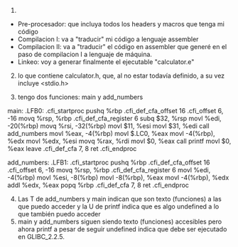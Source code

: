 1. 
- Pre-procesador:
	que incluya todos los headers y macros que tenga mi código
- Compilacion I:
	va a "traducir" mi código a lenguaje assembler
- Compilacion II:
	va a "traducir" el código en assembler que generé en el paso de compilacion I a lenguaje de máquina.
- Linkeo:
	voy a generar finalmente el ejecutable "calculator.e"

2. lo que contiene calculator.h, que, al no estar todavía definido, a su vez incluye <stdio.h>

3. tengo dos funciones: main y add_numbers

main:
.LFB0:
	.cfi_startproc
	pushq	%rbp
	.cfi_def_cfa_offset 16
	.cfi_offset 6, -16
	movq	%rsp, %rbp
	.cfi_def_cfa_register 6
	subq	$32, %rsp
	movl	%edi, -20(%rbp)
	movq	%rsi, -32(%rbp)
	movl	$11, %esi
	movl	$31, %edi
	call	add_numbers
	movl	%eax, -4(%rbp)
	movl	$.LC0, %eax
	movl	-4(%rbp), %edx
	movl	%edx, %esi
	movq	%rax, %rdi
	movl	$0, %eax
	call	printf
	movl	$0, %eax
	leave
	.cfi_def_cfa 7, 8
	ret
	.cfi_endproc

add_numbers:
.LFB1:
	.cfi_startproc
	pushq	%rbp
	.cfi_def_cfa_offset 16
	.cfi_offset 6, -16
	movq	%rsp, %rbp
	.cfi_def_cfa_register 6
	movl	%edi, -4(%rbp)
	movl	%esi, -8(%rbp)
	movl	-8(%rbp), %eax
	movl	-4(%rbp), %edx
	addl	%edx, %eax
	popq	%rbp
	.cfi_def_cfa 7, 8
	ret
	.cfi_endproc

4. Las T de add_numbers y main indican que son texto (funciones) a las que puedo acceder y la U de printf indica que es algo undefined a lo que también puedo acceder
5. main y add_numbers siguen siendo texto (funciones) accesibles pero ahora printf a pesar de seguir undefined indica que debe ser ejecutado en GLIBC_2.2.5.

